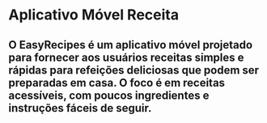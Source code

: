 # Aplicativo Móvel Receita
## O **EasyRecipes** é um aplicativo móvel projetado para fornecer aos usuários receitas simples e rápidas para refeições deliciosas que podem ser preparadas em casa. O foco é em receitas acessíveis, com poucos ingredientes e instruções fáceis de seguir.
